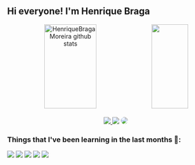 ## Hi everyone! I'm Henrique Braga

<div align="center">  
  <img width="49%" height="195px" src="https://github-readme-stats.vercel.app/api?username=HenriqueBragaMoreira&show_icons=true&count_private=true&hide_border=true&title_color=191970&icon_color=6A5ACD&text_color=c9d1d9&bg_color=0d1117" alt="HenriqueBragaMoreira github stats" /> 
  <img width="41%" height="195px" src="https://github-readme-stats.vercel.app/api/top-langs/?username=HenriqueBragaMoreira&hide_progress=true" />
</div><br>

<div align="center"> 
<a href="https://www.instagram.com/hen1_braga/" target="_blank"><img src="https://img.shields.io/badge/-Instagram-%23E4405F?style=for-the-badge&logo=instagram&logoColor=white"</a>
<a href = "mailto:shenrique40moreira@gmail.com"> <img src="https://img.shields.io/badge/-Gmail-%23333?style=for-the-badge&logo=gmail&logoColor=white" target="_blank"></a>
<a href="https://www.linkedin.com/in/h-braga/" target="_blank"><img src="https://img.shields.io/badge/-LinkedIn-%230077B5?style=for-the-badge&logo=linkedin&logoColor=white" style="border-radius: 30px" target="_blank"></a> 
 </div>

  ### Things that I've been learning in the last months 📱:
  <img src = "https://img.shields.io/badge/HTML5-E34F26?style=for-the-badge&logo=html5&logoColor=white" />
  <img src = "https://img.shields.io/badge/CSS3-1572B6?style=for-the-badge&logo=css3&logoColor=white" />
  <img src ="https://img.shields.io/badge/JavaScript-F7DF1E?style=for-the-badge&logo=javascript&logoColor=black"> </img>
  <img src = "https://img.shields.io/badge/TypeScript-007ACC?style=for-the-badge&logo=typescript&logoColor=white" />
  <img src= "https://img.shields.io/badge/React-20232A?style=for-the-badge&logo=react&logoColor=61DAFB" />


  
